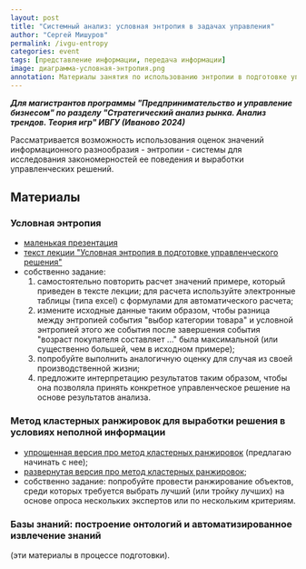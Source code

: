 ```yaml
---
layout: post
title: "Системный анализ: условная энтропия в задачах управления"
author: "Сергей Мишуров"
permalink: /ivgu-entropy
categories: event
tags: [представление информации, передача информации]
image: диаграмма-условная-энтропия.png
annotation: Материалы занятия по использованию энтропии в подготовке управленческих решений
---
```


***Для магистрантов программы "Предпринимательство и управление бизнесом" по разделу "Стратегический анализ рынка. Анализ трендов. Теория игр" ИВГУ (Иваново 2024)***

Рассматривается возможность использования оценок значений информационного разнообразия - энтропии - системы для исследования закономерностей ее поведения и выработки управленческих решений.

## Материалы

### Условная энтропия

- [маленькая презентация](https://docs.google.com/presentation/d/1-mWP0wrZgM6kqTav3hJ_KWe16NBZ31Fa/export?format=pdf)
- [текст лекции "Условная энтропия в подготовке управленческого решения"](https://gitlab.com/study3451345/text_edu/-/raw/main/%D1%81%D0%B8%D1%81%D1%82%D0%B5%D0%BC%D0%BD%D1%8B%D0%B9_%D0%B0%D0%BD%D0%B0%D0%BB%D0%B8%D0%B7/%D1%83%D1%81%D0%BB%D0%BE%D0%B2%D0%BD%D0%B0%D1%8F_%D1%8D%D0%BD%D1%82%D1%80%D0%BE%D0%BF%D0%B8%D1%8F/%D1%83%D1%81%D0%BB%D0%BE%D0%B2%D0%BD%D0%B0%D1%8F-%D1%8D%D0%BD%D1%82%D1%80%D0%BE%D0%BF%D0%B8%D1%8F-2.pdf)
- собственно задание:
    1. самостоятельно повторить расчет значений примере, который приведен в тексте лекции; для расчета используйте электронные таблицы (типа excel) с формулами для автоматического расчета;
    1. измените исходные данные таким образом, чтобы разница между энтропией события "выбор категории товара" и условной энтропией этого же события после завершения события "возраст покупателя составляет ..." была максимальной (или существенно большей, чем в исходном примере);
    1. попробуйте выполнить аналогичную оценку для случая из своей производственной жизни;
    1. предложите интерпретацию результатов таким образом, чтобы она позволяла принять конкретное управленческое решение на основе результатов анализа.

### Метод кластерных ранжировок для выработки решения в условиях неполной информации

- [упрощенная версия про метод кластерных ранжировок](https://gitlab.com/study3451345/text_edu/-/raw/main/%D1%81%D0%B8%D1%81%D1%82%D0%B5%D0%BC%D0%BD%D1%8B%D0%B9_%D0%B0%D0%BD%D0%B0%D0%BB%D0%B8%D0%B7/%D0%BA%D0%BB%D0%B0%D1%81%D1%82%D0%B5%D1%80%D0%BD%D1%8B%D0%B5_%D1%80%D0%B0%D0%BD%D0%B6%D0%B8%D1%80%D0%BE%D0%B2%D0%BA%D0%B8/%D0%BC%D0%B8%D0%BC%D0%BE-%D1%82%D0%B5%D1%89%D0%B8%D0%BD%D0%BE%D0%B3%D0%BE-%D0%B4%D0%BE%D0%BC%D0%B0.pdf) (предлагаю начинать с нее);
- [развернутая версия про метод кластерных ранжировок](https://gitlab.com/study3451345/text_edu/-/raw/main/%D1%81%D0%B8%D1%81%D1%82%D0%B5%D0%BC%D0%BD%D1%8B%D0%B9_%D0%B0%D0%BD%D0%B0%D0%BB%D0%B8%D0%B7/%D0%BA%D0%BB%D0%B0%D1%81%D1%82%D0%B5%D1%80%D0%BD%D1%8B%D0%B5_%D1%80%D0%B0%D0%BD%D0%B6%D0%B8%D1%80%D0%BE%D0%B2%D0%BA%D0%B8/%D0%BC%D0%B0%D1%82%D1%80%D0%B8%D1%86%D1%8B.pdf);
- собственно задание: попробуйте провести ранжирование объектов, среди которых требуется выбрать лучший (или тройку лучших) на основе опроса нескольких экспертов или по нескольким критериям.

### Базы знаний: построение онтологий и автоматизированное извлечение знаний

(эти материалы в процессе подготовки).
